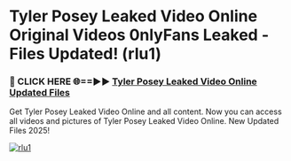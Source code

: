 # Tyler Posey Leaked Video Online Original Videos 0nlyFans Leaked - Files Updated! (rlu1)

<h3>🔴 CLICK HERE 🌐==►► <a href="https://hetstrat.blog/NMqPAm" rel="nofollow">Tyler Posey Leaked Video Online Updated Files</a></h3>

Get Tyler Posey Leaked Video Online and all content. Now you can access all videos and pictures of Tyler Posey Leaked Video Online. New Updated Files 2025!

[![rlu1](https://i.imgur.com/K7sEzmb.gif)](https://hetstrat.blog/NMqPAm)
